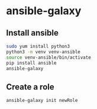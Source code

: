 # ansible-galaxy

## Install ansible

```bash
sudo yum install python3
python3 -m venv venv-ansible
source venv-ansible/bin/activate
pip install ansible
ansible-galaxy
```

## Create a role

```bash
ansible-galaxy init newRole
```

